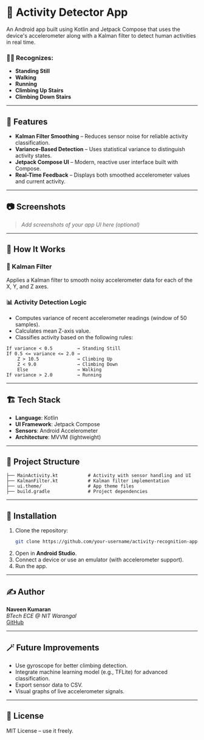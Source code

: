 # 📱 Activity Detector App

An Android app built using Kotlin and Jetpack Compose that uses the device's accelerometer along with a Kalman filter to detect human activities in real time.

### 🚶‍♂️ Recognizes:
- **Standing Still**
- **Walking**
- **Running**
- **Climbing Up Stairs**
- **Climbing Down Stairs**

---

## 🔧 Features

- **Kalman Filter Smoothing** – Reduces sensor noise for reliable activity classification.
- **Variance-Based Detection** – Uses statistical variance to distinguish activity states.
- **Jetpack Compose UI** – Modern, reactive user interface built with Compose.
- **Real-Time Feedback** – Displays both smoothed accelerometer values and current activity.

---

## 📷 Screenshots

> _Add screenshots of your app UI here (optional)_

---

## 🚀 How It Works

### 🧠 Kalman Filter
Applies a Kalman filter to smooth noisy accelerometer data for each of the X, Y, and Z axes.

### 📊 Activity Detection Logic
- Computes variance of recent accelerometer readings (window of 50 samples).
- Calculates mean Z-axis value.
- Classifies activity based on the following rules:

```text
If variance < 0.5         → Standing Still  
If 0.5 <= variance <= 2.0 → 
    Z > 10.5              → Climbing Up  
    Z < 9.0               → Climbing Down  
    Else                  → Walking  
If variance > 2.0         → Running
```

---

## 🏗 Tech Stack

- **Language**: Kotlin  
- **UI Framework**: Jetpack Compose  
- **Sensors**: Android Accelerometer  
- **Architecture**: MVVM (lightweight)  

---

## 📂 Project Structure

```text
├── MainActivity.kt           # Activity with sensor handling and UI
├── KalmanFilter.kt           # Kalman filter implementation
├── ui.theme/                 # App theme files
├── build.gradle              # Project dependencies
```

---

## 📲 Installation

1. Clone the repository:
   ```bash
   git clone https://github.com/your-username/activity-recognition-app.git
   ```
2. Open in **Android Studio**.
3. Connect a device or use an emulator (with accelerometer support).
4. Run the app.

---

## ✍️ Author

**Naveen Kumaran**  
_BTech ECE @ NIT Warangal_  
[GitHub](https://github.com/your-username)

---

## 🪄 Future Improvements

- Use gyroscope for better climbing detection.
- Integrate machine learning model (e.g., TFLite) for advanced classification.
- Export sensor data to CSV.
- Visual graphs of live accelerometer signals.

---

## 📄 License

MIT License – use it freely.
